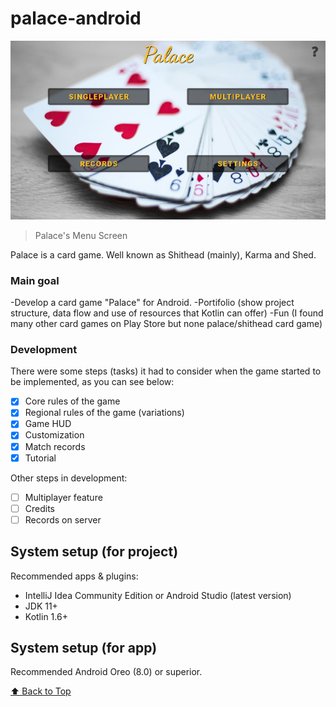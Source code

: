 # palace-android

<img src="menu_screen.png" alt="menu screen">

> Palace's Menu Screen

Palace is a card game. Well known as Shithead (mainly), Karma and Shed.

### Main goal

-Develop a card game "Palace" for Android.
-Portifolio (show project structure, data flow and use of resources that Kotlin can offer)
-Fun (I found many other card games on Play Store but none palace/shithead card game)

### Development

There were some steps (tasks) it had to consider when the game started to be implemented, as you can see below:
- [x] Core rules of the game
- [x] Regional rules of the game (variations)
- [x] Game HUD
- [x] Customization
- [x] Match records
- [x] Tutorial

Other steps in development:
-[ ] Multiplayer feature
-[ ] Credits
-[ ] Records on server

## System setup (for project)

Recommended apps & plugins:
* IntelliJ Idea Community Edition or Android Studio (latest version)
* JDK 11+
* Kotlin 1.6+

## System setup (for app)

Recommended Android Oreo (8.0) or superior.



[⬆ Back to Top](#palace-android)<br>